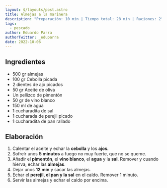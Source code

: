 ```yaml
---
layout: $/layouts/post.astro
title: Almejas a la marinera
description: "Preparación: 10 min | Tiempo total: 28 min | Raciones: 2"
tags:
  - pescado
author: Eduardo Parra
authorTwitter: _eduparra
date: 2022-10-06
---
```

## Ingredientes

* 500 gr almejas
* 100 gr Cebolla picada
* 2 dientes de ajo picados
* 50 gr Aceite de oliva
* Un pellizco de pimentón
* 50 gr de vino blanco
* 150 ml de agua
* 1 cucharadita de sal
* 1 cucharada de perejil picado
* 1 cucharadita de pan rallado

## Elaboración

1. Calentar el aceite y echar la **cebolla** y los **ajos**.
2. Sofreír unos **5 minutos** a fuego no muy fuerte, que no se queme.
3. Añadir el **pimentón**, el **vino blanco**, el **agua** y la **sal**. Remover y cuando hierva, echar las **almejas**.
4. Dejar unos **12 min** y sacar las almejas.
5. Echar el **perejil, el pan y la sal** en el caldo. Remover 1 minuto.
6. Servir las almejas y echar el caldo por encima.
